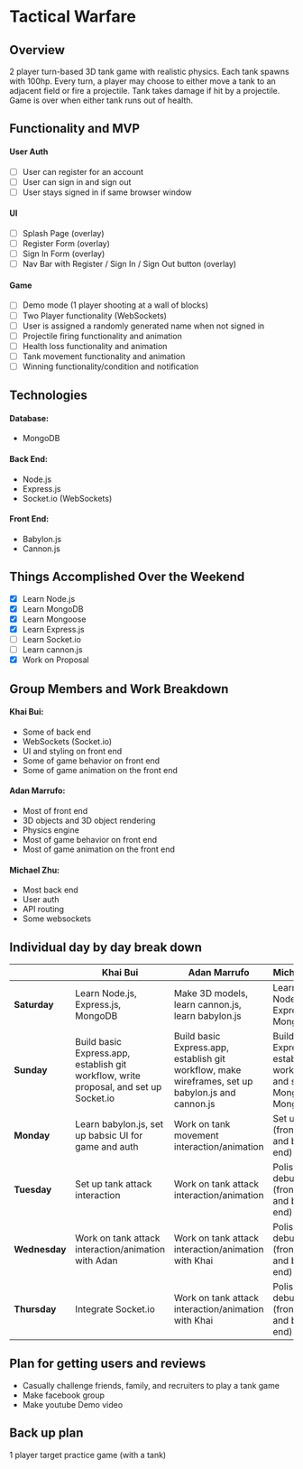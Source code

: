 # Tactical Warfare

## Overview
2 player turn-based 3D tank game with realistic physics. Each tank spawns with 100hp. Every turn, a player may choose to either move a tank to an adjacent field or fire a projectile. Tank takes damage if hit by a projectile. Game is over when either tank runs out of health.

## Functionality and MVP
#### User Auth
- [ ] User can register for an account
- [ ] User can sign in and sign out
- [ ] User stays signed in if same browser window

#### UI
- [ ] Splash Page (overlay)
- [ ] Register Form (overlay)
- [ ] Sign In Form (overlay)
- [ ] Nav Bar with Register / Sign In / Sign Out button (overlay)

#### Game
- [ ] Demo mode (1 player shooting at a wall of blocks)
- [ ] Two Player functionality (WebSockets)
- [ ] User is assigned a randomly generated name when not signed in
- [ ] Projectile firing functionality and animation
- [ ] Health loss functionality and animation
- [ ] Tank movement functionality and animation
- [ ] Winning functionality/condition and notification

## Technologies
#### Database:
* MongoDB

#### Back End:
* Node.js
* Express.js
* Socket.io (WebSockets)

#### Front End:
* Babylon.js
* Cannon.js

## Things Accomplished Over the Weekend
- [x] Learn Node.js
- [x] Learn MongoDB
- [x] Learn Mongoose
- [x] Learn Express.js
- [ ] Learn Socket.io
- [ ] Learn cannon.js
- [x] Work on Proposal

## Group Members and Work Breakdown
#### Khai Bui:
* Some of back end
* WebSockets (Socket.io)
* UI and styling on front end
* Some of game behavior on front end
* Some of game animation on the front end

#### Adan Marrufo:
* Most of front end
* 3D objects and 3D object rendering
* Physics engine
* Most of game behavior on front end
* Most of game animation on the front end

#### Michael Zhu:
* Most back end
* User auth
* API routing
* Some websockets

## Individual day by day break down

||Khai Bui|Adan Marrufo|Michael Zhu|
|-|-|-|-|
|__Saturday__|Learn Node.js, Express.js, MongoDB|Make 3D models, learn cannon.js, learn babylon.js|Learn Node.js, Express.js, MongoDB|
|__Sunday__|Build basic Express.app, establish git workflow, write proposal, and set up Socket.io|Build basic Express.app, establish git workflow, make wireframes, set up babylon.js and cannon.js|Build basic Express.app, establish git workflow, and set up MongoDB, Mongoose|
|__Monday__|Learn babylon.js, set up babsic UI for game and auth|Work on tank movement interaction/animation|Set up auth (front end and back end)|
|__Tuesday__|Set up tank attack interaction|Work on tank attack interaction/animation|Polish and debug auth (front end and back end)|
|__Wednesday__|Work on tank attack interaction/animation with Adan|Work on tank attack interaction/animation with Khai|Polish and debug auth (front end and back end)|
|__Thursday__|Integrate Socket.io|Work on tank attack interaction/animation with Khai|Polish and debug auth (front end and back end)|



## Plan for getting users and reviews
* Casually challenge friends, family, and recruiters to play a tank game
* Make facebook group
* Make youtube Demo video

## Back up plan
1 player target practice game (with a tank)
